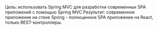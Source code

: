 Цель: использовать Spring MVC для разработки современных SPA приложений c помощью Spring MVC 
Результат: современное приложение на стеке Spring - полноценное SPA приложение на React, только REST-контроллеры.